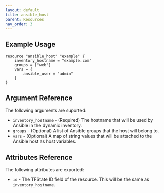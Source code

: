 ```yaml
---
layout: default
title: ansible_host
parent: Resources
nav_order: 3
---
```

## Example Usage
```hcl
resource "ansible_host" "example" {
    inventory_hostname = "example.com"
    groups = ["web"]
    vars = {
        ansible_user = "admin"
    }
}
```

## Argument Reference

The following arguments are suported:

- `inventory_hostname` - (Required) The hostname that will be used by Ansible in the dynamic inventory.
- `groups` - (Optional) A list of Ansible groups that the host will belong to.
- `vars` - (Optional) A map of string values that will be attached to the Ansible host as host variables.

## Attributes Reference

The following attributes are exported:

- `id` - The TFState ID field of the resource. This will be the same as `inventory_hostname`.
